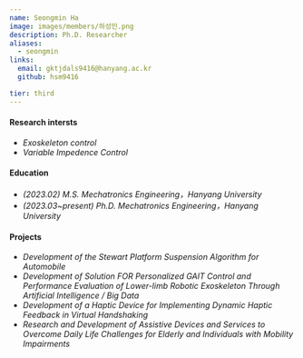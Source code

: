 ```yaml
---
name: Seongmin Ha
image: images/members/하성민.png
description: Ph.D. Researcher
aliases:
  - seongmin
links:
  email: gktjdals9416@hanyang.ac.kr
  github: hsm9416

tier: third
---
```


#### **Research intersts** 
- *Exoskeleton control*
- *Variable Impedence Control*

#### **Education**
- *(2023.02) M.S. Mechatronics Engineering，Hanyang University*
- *(2023.03~present)  Ph.D. Mechatronics Engineering，Hanyang University*

#### **Projects**
- *Development of the Stewart Platform Suspension Algorithm for Automobile*
- *Development of Solution FOR Personalized GAIT Control and Performance Evaluation of Lower-limb Robotic Exoskeleton Through Artificial Intelligence / Big Data*
- *Development of a Haptic Device for Implementing Dynamic Haptic Feedback in Virtual Handshaking*
- *Research and Development of Assistive Devices and Services to Overcome Daily Life Challenges for Elderly and Individuals with Mobility Impairments*



